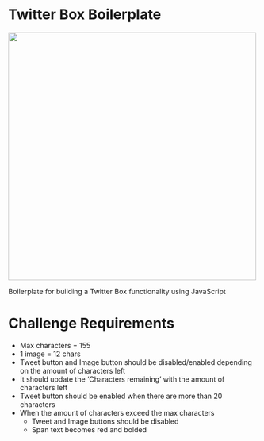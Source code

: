 # Twitter Box Boilerplate

<img src="https://www.nextacademy.com/blog/wp-content/uploads/2018/10/Screenshot-from-2018-10-03-17-49-21.png" width="500" />

Boilerplate for building a Twitter Box functionality using JavaScript

# Challenge Requirements
- Max characters = 155
- 1 image = 12 chars
- Tweet button and Image button should be disabled/enabled depending on the amount of characters left
- It should update the ‘Characters remaining’ with the amount of characters left
- Tweet button should be enabled when there are more than 20 characters
- When the amount of characters exceed the max characters
    - Tweet and Image buttons should be disabled
    - Span text becomes red and bolded